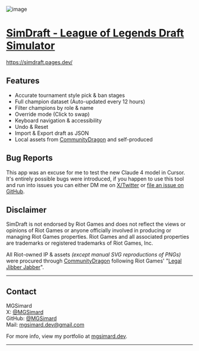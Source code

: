 ![image](https://github.com/user-attachments/assets/95da6b2e-e8b2-462f-9199-1124a37694e4)

# [SimDraft - League of Legends Draft Simulator](https://simdraft.pages.dev/)

https://simdraft.pages.dev/

## Features

- Accurate tournament style pick & ban stages
- Full champion dataset (Auto-updated every 12 hours)
- Filter champions by role & name
- Override mode (Click to swap)
- Keyboard navigation & accessibility
- Undo & Reset
- Import & Export draft as JSON
- Local assets from [CommunityDragon](https://communitydragon.org/) and self-produced

## Bug Reports

This app was an excuse for me to test the new Claude 4 model in Cursor. It's entirely possible bugs were introduced, if you happen to use this tool and run into issues you can either DM me on [X/Twitter](https://x.com/MGSimard) or [file an issue on GitHub](https://github.com/MGSimard/simdraft/issues).

## Disclaimer

SimDraft is not endorsed by Riot Games and does not reflect the views or opinions of Riot Games or anyone officially involved in producing or managing Riot Games properties. Riot Games and all associated properties are trademarks or registered trademarks of Riot Games, Inc.

All Riot-owned IP & assets _(except manual SVG reproductions of PNGs)_ were procured through [CommunityDragon](https://communitydragon.org/) following Riot Games' "[Legal Jibber Jabber](https://www.riotgames.com/en/legal)".

---

## Contact

MGSimard  
X: [@MGSimard](https://x.com/MGSimard)  
GitHub: [@MGSimard](https://github.com/MGSimard)  
Mail: [mgsimard.dev@gmail.com](mailto:mgsimard.dev@gmail.com)

For more info, view my portfolio at [mgsimard.dev](https://mgsimard.dev).

---
